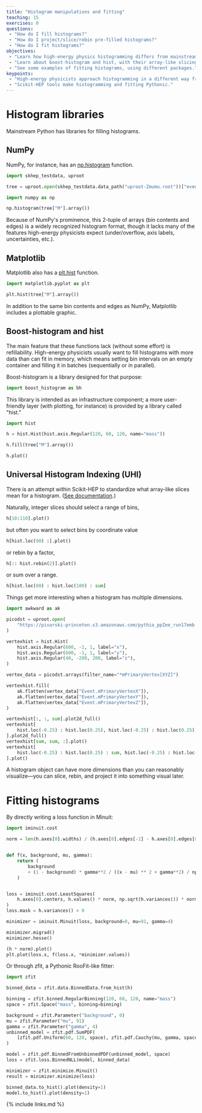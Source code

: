 ```yaml
---
title: "Histogram manipulations and fitting"
teaching: 15
exercises: 0
questions:
 - "How do I fill histograms?"
 - "How do I project/slice/rebin pre-filled histograms?"
 - "How do I fit histograms?"
objectives:
 - "Learn how high-energy physics histogramming differs from mainstream Python."
 - "Learn about boost-histogram and hist, with their array-like slicing syntax."
 - "See some examples of fitting histograms, using different packages."
keypoints:
 - "High-energy physicists approach histogramming in a different way from NumPy, Matplotlib, SciPy, etc."
 - "Scikit-HEP tools make histogramming and fitting Pythonic."
---
```


# Histogram libraries

Mainstream Python has libraries for filling histograms.

## NumPy

NumPy, for instance, has an [np.histogram](https://numpy.org/doc/stable/reference/generated/numpy.histogram.html) function.

```python
import skhep_testdata, uproot

tree = uproot.open(skhep_testdata.data_path("uproot-Zmumu.root"))["events"]

import numpy as np

np.histogram(tree["M"].array())
```

Because of NumPy's prominence, this 2-tuple of arrays (bin contents and edges) is a widely recognized histogram format, though it lacks many of the features high-energy physicists expect (under/overflow, axis labels, uncertainties, etc.).

## Matplotlib

Matplotlib also has a [plt.hist](https://matplotlib.org/stable/api/_as_gen/matplotlib.pyplot.hist.html) function.

```python
import matplotlib.pyplot as plt

plt.hist(tree["M"].array())
```

In addition to the same bin contents and edges as NumPy, Matplotlib includes a plottable graphic.

## Boost-histogram and hist

The main feature that these functions lack (without some effort) is refillability. High-energy physicists usually want to fill histograms with more data than can fit in memory, which means setting bin intervals on an empty container and filling it in batches (sequentially or in parallel).

Boost-histogram is a library designed for that purpose:

```python
import boost_histogram as bh
```

This library is intended as an infrastructure component; a more user-friendly layer (with plotting, for instance) is provided by a library called "hist."

```python
import hist

h = hist.Hist(hist.axis.Regular(120, 60, 120, name="mass"))

h.fill(tree["M"].array())

h.plot()
```

## Universal Histogram Indexing (UHI)

There is an attempt within Scikit-HEP to standardize what array-like slices mean for a histogram. ([See documentation](https://uhi.readthedocs.io/en/latest/indexing.html).)

Naturally, integer slices should select a range of bins,

```python
h[10:110].plot()
```

but often you want to select bins by coordinate value

```python
h[hist.loc(90) :].plot()
```

or rebin by a factor,

```python
h[:: hist.rebin(2)].plot()
```

or sum over a range.

```python
h[hist.loc(80) : hist.loc(100) : sum]
```

Things get more interesting when a histogram has multiple dimensions.

```python
import awkward as ak

picodst = uproot.open(
    "https://pivarski-princeton.s3.amazonaws.com/pythia_ppZee_run17emb.picoDst.root:PicoDst"
)

vertexhist = hist.Hist(
    hist.axis.Regular(600, -1, 1, label="x"),
    hist.axis.Regular(600, -1, 1, label="y"),
    hist.axis.Regular(40, -200, 200, label="z"),
)

vertex_data = picodst.arrays(filter_name="*mPrimaryVertex[XYZ]")

vertexhist.fill(
    ak.flatten(vertex_data["Event.mPrimaryVertexX"]),
    ak.flatten(vertex_data["Event.mPrimaryVertexY"]),
    ak.flatten(vertex_data["Event.mPrimaryVertexZ"]),
)

vertexhist[:, :, sum].plot2d_full()
vertexhist[
    hist.loc(-0.25) : hist.loc(0.25), hist.loc(-0.25) : hist.loc(0.25), sum
].plot2d_full()
vertexhist[sum, sum, :].plot()
vertexhist[
    hist.loc(-0.25) : hist.loc(0.25) : sum, hist.loc(-0.25) : hist.loc(0.25) : sum, :
].plot()
```

A histogram object can have more dimensions than you can reasonably visualize—you can slice, rebin, and project it into something visual later.

# Fitting histograms

By directly writing a loss function in Minuit:

```python
import iminuit.cost

norm = len(h.axes[0].widths) / (h.axes[0].edges[-1] - h.axes[0].edges[0]) / h.sum()


def f(x, background, mu, gamma):
    return (
        background
        + (1 - background) * gamma**2 / ((x - mu) ** 2 + gamma**2) / np.pi / gamma
    )


loss = iminuit.cost.LeastSquares(
    h.axes[0].centers, h.values() * norm, np.sqrt(h.variances()) * norm, f
)
loss.mask = h.variances() > 0

minimizer = iminuit.Minuit(loss, background=0, mu=91, gamma=4)

minimizer.migrad()
minimizer.hesse()

(h * norm).plot()
plt.plot(loss.x, f(loss.x, *minimizer.values))
```

Or through zfit, a Pythonic RooFit-like fitter:

```python
import zfit

binned_data = zfit.data.BinnedData.from_hist(h)

binning = zfit.binned.RegularBinning(120, 60, 120, name="mass")
space = zfit.Space("mass", binning=binning)

background = zfit.Parameter("background", 0)
mu = zfit.Parameter("mu", 91)
gamma = zfit.Parameter("gamma", 4)
unbinned_model = zfit.pdf.SumPDF(
    [zfit.pdf.Uniform(60, 120, space), zfit.pdf.Cauchy(mu, gamma, space)], [background]
)

model = zfit.pdf.BinnedFromUnbinnedPDF(unbinned_model, space)
loss = zfit.loss.BinnedNLL(model, binned_data)

minimizer = zfit.minimize.Minuit()
result = minimizer.minimize(loss)

binned_data.to_hist().plot(density=1)
model.to_hist().plot(density=1)
```

{% include links.md %}
